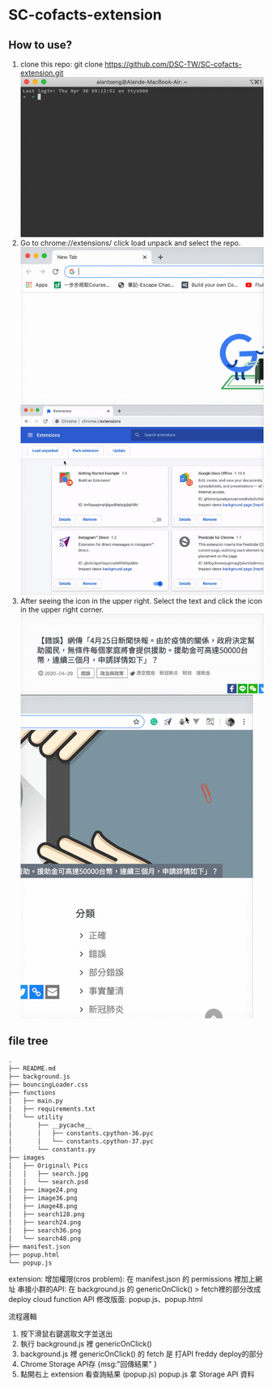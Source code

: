 # SC-cofacts-extension
## How to use?
1. clone this repo: git clone https://github.com/DSC-TW/SC-cofacts-extension.git
![](img/clone.gif)
2. Go to chrome://extensions/ click load unpack and select the repo.
![](img/extension.gif)
![](img/load.gif)
3. After seeing the icon in the upper right.
Select the text and click the icon in the upper right corner.
![](img/select.gif)
![](img/click.gif)
## file tree
```
.
├── README.md
├── background.js
├── bouncingLoader.css
├── functions
│   ├── main.py
│   ├── requirements.txt
│   └── utility
│       ├── __pycache__
│       │   ├── constants.cpython-36.pyc
│       │   └── constants.cpython-37.pyc
│       └── constants.py
├── images
│   ├── Original\ Pics
│   │   ├── search.jpg
│   │   └── search.psd
│   ├── image24.png
│   ├── image36.png
│   ├── image48.png
│   ├── search128.png
│   ├── search24.png
│   ├── search36.png
│   └── search48.png
├── manifest.json
├── popup.html
└── popup.js
```
extension:
增加權限(cros problem):
在 manifest.json 的 permissions 裡加上網址
串接小群的API:
在 background.js 的 genericOnClick() > fetch裡的部分改成deploy cloud function API
修改版面:
popup.js、popup.html


流程邏輯
1. 按下滑鼠右鍵選取文字並送出
2. 執行 background.js 裡 genericOnClick() 
3. background.js 裡 genericOnClick() 的 fetch 是 打API freddy deploy的部分
4. Chrome Storage API存 {msg:"回傳結果" }
5. 點開右上 extension 看查詢結果 (popup.js) popup.js 拿 Storage API 資料

